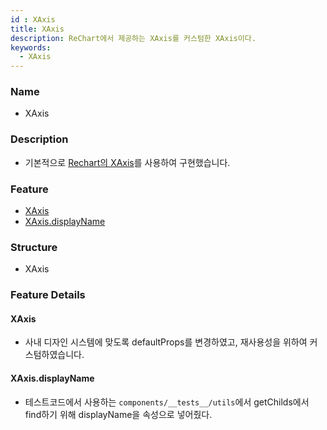 ```yaml
---
id : XAxis
title: XAxis
description: ReChart에서 제공하는 XAxis를 커스텀한 XAxis이다.
keywords:
  - XAxis
---
```


### Name
* XAxis

### Description
* 기본적으로 [Rechart의 XAxis](https://recharts.org/en-US/api/XAxis)를 사용하여 구현했습니다.

### Feature
  - [XAxis](#XAxis)
  - [XAxis.displayName](XAxis.displayName)

### Structure
  - XAxis

### Feature Details

#### XAxis
- 사내 디자인 시스템에 맞도록 defaultProps를 변경하였고, 재사용성을 위하여 커스텀하였습니다.

#### XAxis.displayName
- 테스트코드에서 사용하는 `components/__tests__/utils`에서 getChilds에서 find하기 위해 displayName을 속성으로 넣어줬다.
